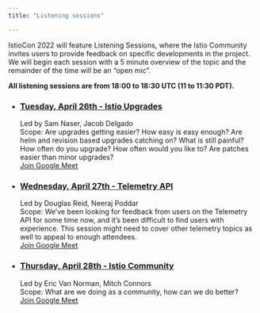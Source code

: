 ```yaml
---
title: "Listening sessions"

---
```


IstioCon 2022 will feature Listening Sessions, where the Istio Community invites users to provide feedback on specific developments in the project. We will begin each session with a 5 minute overview of the topic and the remainder of the time will be an “open mic”. 

**All listening sessions are from 18:00 to 18:30 UTC (11 to 11:30 PDT).**

* ### [Tuesday, April 26th - Istio Upgrades](/istiocon-2022/sessions/listening-upgrades)  
  Led by Sam Naser, Jacob Delgado  
  Scope: Are upgrades getting easier?  How easy is easy enough?  Are helm and revision based upgrades catching on?  What is still painful?  How often do you upgrade?  How often would you like to?  Are patches easier than minor upgrades?  
  [Join Google Meet](https://meet.google.com/ncg-kawc-nqe)

* ### [Wednesday, April 27th - Telemetry API](/istiocon-2022/sessions/listening-telemetry)
  Led by Douglas Reid, Neeraj Poddar  
  Scope: We’ve been looking for feedback from users on the Telemetry API for some time now, and it’s been difficult to find users with experience. This session might need to cover other telemetry topics as well to appeal to enough attendees.  
  [Join Google Meet](https://meet.google.com/ncg-kawc-nqe)

* ### [Thursday, April 28th - Istio Community](/istiocon-2022/sessions/listening-community)
  Led by Eric Van Norman, Mitch Connors  
  Scope: What are we doing as a community, how can we do better?  
  [Join Google Meet](https://meet.google.com/ncg-kawc-nqe)

